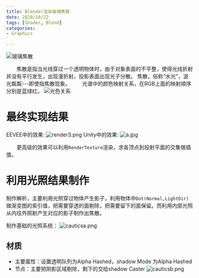 ```yaml
---
title: Blender渲染玻璃焦散
date: 2020/10/22
tags: [Shader, Blend]
categories: 
- Graphics

---
```


![玻璃焦散](https://ss2.bdstatic.com/70cFvnSh_Q1YnxGkpoWK1HF6hhy/it/u=3264915731,2306361361&fm=26&gp=0.jpg)

&emsp;&emsp;焦散是指当光线穿过一个透明物体时，由于对象表面的不平整，使得光线折射并没有平行发生，出现漫折射，投影表面出现光子分散。
焦散，俗称“水光”，波光粼粼---即使指焦散现象。
&emsp;&emsp;光谱中的颜色映射关系，在RGB上面的映射顺序分别是蓝绿红。
![光色关系](https://timgsa.baidu.com/timg?image&quality=80&size=b9999_10000&sec=1603365753747&di=87de1b4ca97243920dac904d27b76df3&imgtype=0&src=http%3A%2F%2Fwww.microsenso.com%2Fueditor%2Fphp%2Fupload%2Fimage%2F20161110%2F1478756299163735.png)

# 最终实现结果
EEVEE中的效果:
![render3.png](https://i.loli.net/2020/10/22/KuzVAkxqomZhNIr.png)
Unity中的效果:
![a.jpg](https://i.loli.net/2020/10/22/c2a5opzVLqvwghS.jpg)

&emsp;&emsp;更高级的效果可以利用`RenderTexture`渲染，求各顶点到投射平面的交集做插值。

# 利用光照结果制作
制作解析，主要利用光照穿过物体产生影子，利用物体中`Dot(Normal,LightDir)`做渐变图的索引值，把需要穿透的面剔除，把需要留下的面保留。而利用内部光照从内往外照射产生对应的影子制作出焦散。

制作基础的光照系统：
![cauticsa.png](https://i.loli.net/2020/10/22/IBaeWlwcuiPENr9.png)


## 材质
- 主要属性：设置透明队列为Alpha Hashed，shadow Mode 为Alpha Hashed
- 节点：主要把阴影区域剔除，剩下的交给shadow Caster
![cauticsb.png](https://i.loli.net/2020/10/22/Uzrbvo9PupQTN26.png)

